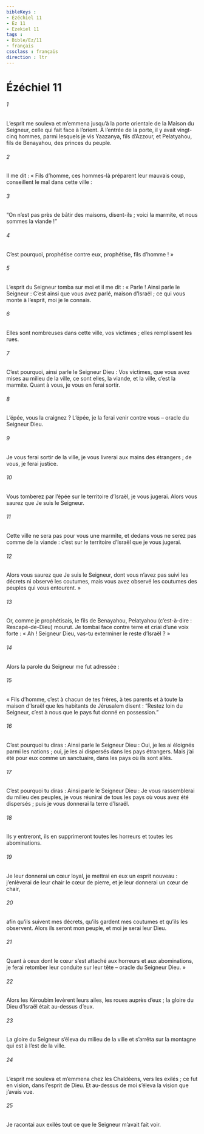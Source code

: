```yaml
---
bibleKeys : 
- Ézéchiel 11
- Ez 11
- Ezekiel 11
tags : 
- Bible/Ez/11
- français
cssclass : français
direction : ltr
---
```


# Ézéchiel 11

###### 1
L’esprit me souleva et m’emmena jusqu’à la porte orientale de la Maison du Seigneur, celle qui fait face à l’orient. À l’entrée de la porte, il y avait vingt-cinq hommes, parmi lesquels je vis Yaazanya, fils d’Azzour, et Pelatyahou, fils de Benayahou, des princes du peuple.
###### 2
Il me dit : « Fils d’homme, ces hommes-là préparent leur mauvais coup, conseillent le mal dans cette ville :
###### 3
“On n’est pas près de bâtir des maisons, disent-ils ; voici la marmite, et nous sommes la viande !”
###### 4
C’est pourquoi, prophétise contre eux, prophétise, fils d’homme ! »
###### 5
L’esprit du Seigneur tomba sur moi et il me dit : « Parle ! Ainsi parle le Seigneur : C’est ainsi que vous avez parlé, maison d’Israël ; ce qui vous monte à l’esprit, moi je le connais.
###### 6
Elles sont nombreuses dans cette ville, vos victimes ; elles remplissent les rues.
###### 7
C’est pourquoi, ainsi parle le Seigneur Dieu : Vos victimes, que vous avez mises au milieu de la ville, ce sont elles, la viande, et la ville, c’est la marmite. Quant à vous, je vous en ferai sortir.
###### 8
L’épée, vous la craignez ? L’épée, je la ferai venir contre vous – oracle du Seigneur Dieu.
###### 9
Je vous ferai sortir de la ville, je vous livrerai aux mains des étrangers ; de vous, je ferai justice.
###### 10
Vous tomberez par l’épée sur le territoire d’Israël, je vous jugerai. Alors vous saurez que Je suis le Seigneur.
###### 11
Cette ville ne sera pas pour vous une marmite, et dedans vous ne serez pas comme de la viande : c’est sur le territoire d’Israël que je vous jugerai.
###### 12
Alors vous saurez que Je suis le Seigneur, dont vous n’avez pas suivi les décrets ni observé les coutumes, mais vous avez observé les coutumes des peuples qui vous entourent. »
###### 13
Or, comme je prophétisais, le fils de Benayahou, Pelatyahou (c’est-à-dire : Rescapé-de-Dieu) mourut. Je tombai face contre terre et criai d’une voix forte : « Ah ! Seigneur Dieu, vas-tu exterminer le reste d’Israël ? »
###### 14
Alors la parole du Seigneur me fut adressée :
###### 15
« Fils d’homme, c’est à chacun de tes frères, à tes parents et à toute la maison d’Israël que les habitants de Jérusalem disent : “Restez loin du Seigneur, c’est à nous que le pays fut donné en possession.”
###### 16
C’est pourquoi tu diras : Ainsi parle le Seigneur Dieu : Oui, je les ai éloignés parmi les nations ; oui, je les ai dispersés dans les pays étrangers. Mais j’ai été pour eux comme un sanctuaire, dans les pays où ils sont allés.
###### 17
C’est pourquoi tu diras : Ainsi parle le Seigneur Dieu : Je vous rassemblerai du milieu des peuples, je vous réunirai de tous les pays où vous avez été dispersés ; puis je vous donnerai la terre d’Israël.
###### 18
Ils y entreront, ils en supprimeront toutes les horreurs et toutes les abominations.
###### 19
Je leur donnerai un cœur loyal, je mettrai en eux un esprit nouveau : j’enlèverai de leur chair le cœur de pierre, et je leur donnerai un cœur de chair,
###### 20
afin qu’ils suivent mes décrets, qu’ils gardent mes coutumes et qu’ils les observent. Alors ils seront mon peuple, et moi je serai leur Dieu.
###### 21
Quant à ceux dont le cœur s’est attaché aux horreurs et aux abominations, je ferai retomber leur conduite sur leur tête – oracle du Seigneur Dieu. »
###### 22
Alors les Kéroubim levèrent leurs ailes, les roues auprès d’eux ; la gloire du Dieu d’Israël était au-dessus d’eux.
###### 23
La gloire du Seigneur s’éleva du milieu de la ville et s’arrêta sur la montagne qui est à l’est de la ville.
###### 24
L’esprit me souleva et m’emmena chez les Chaldéens, vers les exilés ; ce fut en vision, dans l’esprit de Dieu. Et au-dessus de moi s’éleva la vision que j’avais vue.
###### 25
Je racontai aux exilés tout ce que le Seigneur m’avait fait voir.
